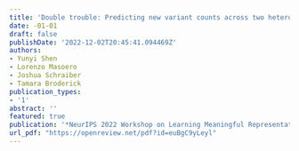 ```yaml
---
title: 'Double trouble: Predicting new variant counts across two heterogeneous populations'
date: -01-01
draft: false
publishDate: '2022-12-02T20:45:41.094469Z'
authors:
- Yunyi Shen
- Lorenzo Masoero
- Joshua Schraiber
- Tamara Broderick
publication_types:
- '1'
abstract: ''
featured: true
publication: '*NeurIPS 2022 Workshop on Learning Meaningful Representations of Life*'
url_pdf: "https://openreview.net/pdf?id=euBgC9yLeyl"
---
```


